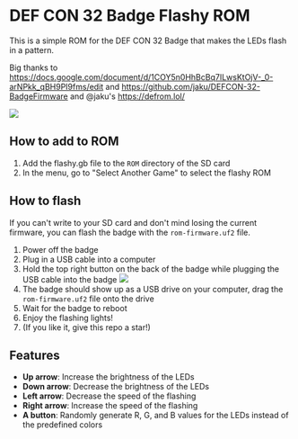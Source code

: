 # DEF CON 32 Badge Flashy ROM

This is a simple ROM for the DEF CON 32 Badge that makes the LEDs flash in a pattern.

Big thanks to https://docs.google.com/document/d/1COY5n0HhBcBq7ILwsKtOjV-_0-arNPkk_qBH9PI9fms/edit and https://github.com/jaku/DEFCON-32-BadgeFirmware and @jaku's https://defrom.lol/

![](https://github.com/user-attachments/assets/e83193f0-fa00-4bd8-98d5-6ff2d827bf4a)

## How to add to ROM

1. Add the flashy.gb file to the `ROM` directory of the SD card
2. In the menu, go to "Select Another Game" to select the flashy ROM

## How to flash

If you can't write to your SD card and don't mind losing the current firmware, you can flash the badge with the `rom-firmware.uf2` file.

1. Power off the badge
2. Plug in a USB cable into a computer
3. Hold the top right button on the back of the badge while plugging the USB cable into the badge
   ![](https://github.com/user-attachments/assets/441b5171-761d-4846-adae-64805828e640)
4. The badge should show up as a USB drive on your computer, drag the `rom-firmware.uf2` file onto the drive
5. Wait for the badge to reboot
6. Enjoy the flashing lights!
7. (If you like it, give this repo a star!)

## Features

- **Up arrow**: Increase the brightness of the LEDs
- **Down arrow**: Decrease the brightness of the LEDs
- **Left arrow**: Decrease the speed of the flashing
- **Right arrow**: Increase the speed of the flashing
- **A button**: Randomly generate R, G, and B values for the LEDs instead of the predefined colors
